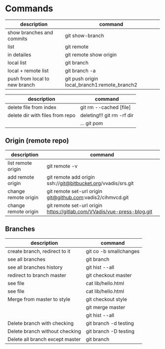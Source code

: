 # Commands
|description                  |command                                     |
|-----------------------------|--------------------------------------------|
|show branches and commits    |git show-branch                             |
|list                         |git remote                                  |
|in detailes                  |git remote show origin                      |
|local list                   |git branch                                  |
|local + remote list          |git branch -a                               |
|push from local to new branch|git push origin local_branch1:remote_branch2|

|description                     |command                                     |
|--------------------------------|--------------------------------------------|
|delete file from index          |git rm --cached [file]                      |
|delete dir with files from repo |deleting!!! git rm -rf dir                  |
|                                |... git pom                                 |

## Origin (remote repo)
|description                     |command                                                                 |
|--------------------------------|------------------------------------------------------------------------|
|list remote origin              |git remote -v                                                           |
|add remote origin               |git remote add origin ssh://git@bitbucket.org/vvadis/srs.git            |
|change remote origin            |git remote set-url origin git@github.com:vadis2/cihmvcd.git             |
|change remote origin            |git remote set-url origin https://gitlab.com/VVadis/vue-press-blog.git  |

## Branches
|description                     |command                                             |
|--------------------------------|----------------------------------------------------|
|create branch, redirect to it   |git co -b smallchanges                              |
|see all branches                |git branch                                          |
|see all branches history        |git hist --all                                      |
|redirect to branch master       |git checkout master                                 |
|see file                        |cat lib/hello.html                                  |
|see file                        |cat lib/hello.html                                  |
|Merge from master to style      |git checkout style                                  |
|                                |git merge master                                    |
|                                |git hist --all                                      |
|Delete branch with checking     |git branch -d testing                               |
|Delete branch without checking  |git branch -D testing                               |
|Delete all branch except master |git branch | grep -v "master" | xargs git branch -D |
